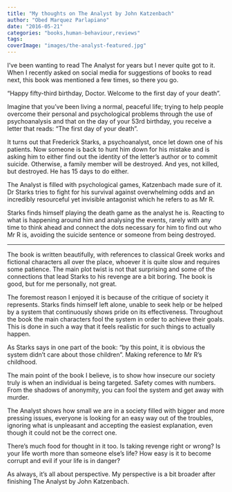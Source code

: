 ```yaml
---
title: "My thoughts on The Analyst by John Katzenbach"
author: "Obed Marquez Parlapiano"
date: "2016-05-21"
categories: "books,human-behaviour,reviews"
tags:
coverImage: "images/the-analyst-featured.jpg"
---
```


I’ve been wanting to read The Analyst for years but I never quite got to it. When I recently asked on social media for suggestions of books to read next, this book was mentioned a few times, so there you go.

“Happy fifty-third birthday, Doctor. Welcome to the first day of your death”.

Imagine that you’ve been living a normal, peaceful life; trying to help people overcome their personal and psychological problems through the use of psychoanalysis and that on the day of your 53rd birthday, you receive a letter that reads: “The first day of your death”.

It turns out that Frederick Starks, a psychoanalyst, once let down one of his patients. Now someone is back to hunt him down for his mistake and is asking him to either find out the identity of the letter’s author or to commit suicide. Otherwise, a family member will be destroyed. And yes, not killed, but destroyed. He has 15 days to do either.

The Analyst is filled with psychological games, Katzenbach made sure of it. Dr Starks tries to fight for his survival against overwhelming odds and an incredibly resourceful yet invisible antagonist which he refers to as Mr R.

Starks finds himself playing the death game as the analyst he is. Reacting to what is happening around him and analysing the events, rarely with any time to think ahead and connect the dots necessary for him to find out who Mr R is, avoiding the suicide sentence or someone from being destroyed.

* * *

The book is written beautifully, with references to classical Greek works and fictional characters all over the place, whoever it is quite slow and requires some patience. The main plot twist is not that surprising and some of the connections that lead Starks to his revenge are a bit boring. The book is good, but for me personally, not great.

The foremost reason I enjoyed it is because of the critique of society it represents. Starks finds himself left alone, unable to seek help or be helped by a system that continuously shows pride on its effectiveness. Throughout the book the main characters fool the system in order to achieve their goals. This is done in such a way that it feels realistic for such things to actually happen.

As Starks says in one part of the book: “by this point, it is obvious the system didn’t care about those children”. Making reference to Mr R’s childhood.

The main point of the book I believe, is to show how insecure our society truly is when an individual is being targeted. Safety comes with numbers. From the shadows of anonymity, you can fool the system and get away with murder.

The Analyst shows how small we are in a society filled with bigger and more pressing issues, everyone is looking for an easy way out of the troubles, ignoring what is unpleasant and accepting the easiest explanation, even though it could not be the correct one.

There’s much food for thought in it too. Is taking revenge right or wrong? Is your life worth more than someone else’s life? How easy is it to become corrupt and evil if your life is in danger?

As always, it’s all about perspective. My perspective is a bit broader after finishing The Analyst by John Katzenbach.
